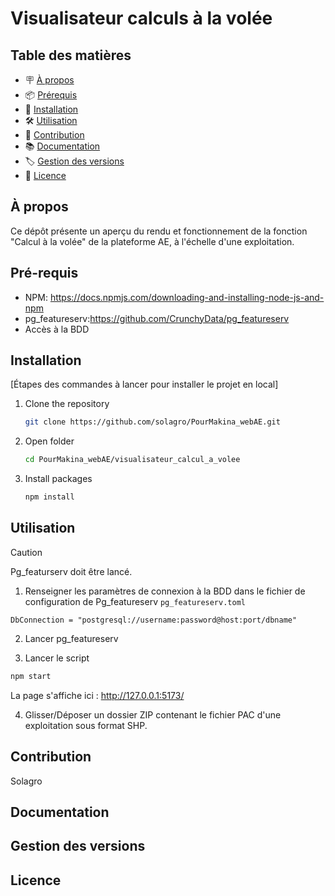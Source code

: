 # Visualisateur calculs à la volée



## Table des matières

- 🪧 [À propos](#à-propos)
- 📦 [Prérequis](#pré-requis)
- 🚀 [Installation](#installation)
- 🛠️ [Utilisation](#utilisation)
- 🤝 [Contribution](#contribution)
- 📚 [Documentation](#documentation)
- 🏷️ [Gestion des versions](#gestion-des-versions)
- 📝 [Licence](#licence)


## À propos
Ce dépôt présente un aperçu du rendu et fonctionnement de la fonction "Calcul à la volée" de la plateforme AE, à l'échelle d'une exploitation.

## Pré-requis
- NPM: https://docs.npmjs.com/downloading-and-installing-node-js-and-npm
- pg_featureserv:https://github.com/CrunchyData/pg_featureserv
- Accès à la BDD

## Installation
[Étapes des commandes à lancer pour installer le projet en local]
1. Clone the repository
   ```sh
   git clone https://github.com/solagro/PourMakina_webAE.git
   ```

2. Open folder
    ```sh
    cd PourMakina_webAE/visualisateur_calcul_a_volee
    ```
3. Install packages
   ```sh
   npm install
   ```

## Utilisation
>[!CAUTION]
> Pg_featurserv doit être lancé.

1. Renseigner les paramètres de connexion à la BDD dans le fichier de configuration de Pg_featureserv ```pg_featureserv.toml```
```
DbConnection = "postgresql://username:password@host:port/dbname"
```
2. Lancer pg_featureserv

3. Lancer le script
```sh
npm start
```
La page s'affiche ici : http://127.0.0.1:5173/

4. Glisser/Déposer un dossier ZIP contenant le fichier PAC d'une exploitation sous format SHP.

## Contribution
Solagro

## Documentation


## Gestion des versions


## Licence
